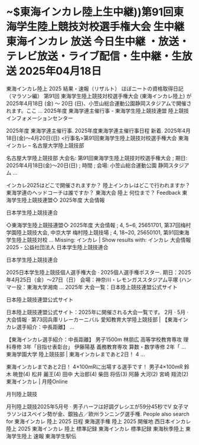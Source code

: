 # ~$東海インカレ陸上生中継))第91回東海学生陸上競技対校選手権大会 生中継 東海インカレ 放送 今日生中継 ・放送・テレビ放送・ライブ配信・生中継・生放送 2025年04月18日

東海インカレ陸上 2025 結果・速報（リザルト）
ほぼニートの資格取得日記（マラソン編）
 第91回 東海学生陸上競技対校選手権大会 (東海インカレ陸上) が 2025年4月18日 (金) ～ 20日 (日)、小笠山総合運動公園静岡スタジアムで開催されます。ここ ...
2025年度 東海学連主催行事 - 東海学生陸上競技連盟
陸上競技インフォメーションセンター

2025年度 東海学連主催行事. 2025年度東海学連主催行事日程 新着. 2025年4月18日(金)～4月20日(日) <行事名>第91回東海学生陸上競技対校選手権大会
東海インカレ – 名古屋大学陸上競技部

名古屋大学陸上競技部
大会名: 第91回東海学生陸上競技対校選手権大会 ; 期日: 2025年4月18日(金)～20日(日) ; 時間 ; 会場: 小笠山総合運動公園 静岡スタジアム ...

インカレ2025はどこで開催されますか？
陸上インカレはどこで行われますか？
東海学連のヘッドコーチは誰ですか？
東海大会 陸上 何位まで？
Feedback
東海学生陸上競技連盟◇ 2025年度 大会情報

日本学生陸上競技連合

◇東海学生陸上競技連盟◇ 2025年度 大会情報 ; 4, 5~6, 25651701, 第37回梅村学園陸上競技大会, 中京大学 梅村陸上競技場 ; 4, 18~20, 25650101, 第91回東海学生陸上競技対校 ...
Missing: インカレ ‎| Show results with: インカレ
大会情報2025 - 公益社団法人 日本学生陸上競技連合

日本学生陸上競技連合

2025日本学生陸上競技個人選手権大会 · 2025個人選手権ポスター. 期日：2025年4月25日（金）～27日（日） 会場：神奈川・レモンガススタジアム平塚 (ハンマー投：東海大学湘南 ...
2025年 大会一覧：日本陸上競技連盟公式サイト

日本陸上競技連盟公式サイト

日本陸上競技連盟公式サイト：2025年に開催される大会一覧です。
‎2月 · ‎5月 · ‎大会情報 · ‎第73回兵庫リレーカーニバル
愛知教育大学陸上競技部 | 【東海インカレ選手紹介：中長距離】 ...

【東海インカレ選手紹介：中長距離】 男子1500m 林朋広 高等学校教育専攻 理科専修 3年「目指せ表彰台」 伊藤陽基 義務教育専攻 算数・数学専修 2年「 ...
東海学園大学 陸上競技部 | 東海インカレまであと2日！ 4 ...

東海インカレまであと2日！ 4×100mRに出場する選手です！ 男子4×100mR 鈴木 暁登(4) 松井 麗王(4) 田中 大治郎(4) 柴田 将伍(3) 阿藤 大河(2) 宮崎 翔流(2)
東海インカレ | 月陸Online

月刊陸上競技

月刊陸上競技2025年5月号 · 男子ハーフは好調グレシエが59分45秒でV 女子マラソンはスペイン勢が金、銀独占／欧州ランニング選手権.
People also search for
東海インカレ 陸上 2025 日程
東海選手権 陸上 2025 開催地
西日本インカレ 陸上 2025
東海インカレ 陸上 標準記録
東海インカレ 標準記録
東海秋季陸上
東海学生陸上 速報
東海学生駅伝